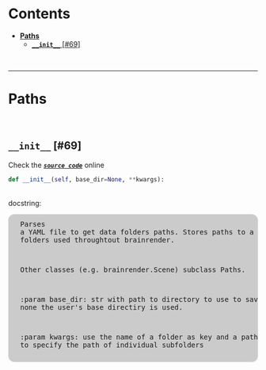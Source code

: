 



Contents
========

* [**Paths**](#paths)
	* [**`__init__`** [#69]](#__init__-69)


&nbsp;

--------
# **Paths**




&nbsp;
## **`__init__`** [#69]
  
Check the [***``source code``***](https://github.com/BrancoLab/BrainRender/tree/brainglobeintegration/blob/master/brainrender/Utils/paths_manager.py#L69) online

```python
def __init__(self, base_dir=None, **kwargs):
```

&nbsp;  
docstring:<pre style="background-color:rgba(0, 0, 0, .2);                     border-radius:12px;                     padding:12px 24px;                     box-shadow: 1px 1px 1px rgba(0, 0, 0, .1)">Parses a YAML file to get data folders paths. Stores paths to a number
    of folders used throughtout brainrender.

Other classes (e.g. brainrender.Scene) subclass Paths.

:param base_dir: str with path to directory to use to save data. If
    none the user's base directiry is used.

:param kwargs: use the name of a folder as key and a path as argument
    to specify the path of individual subfolders
</pre>